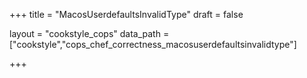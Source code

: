 +++
title = "MacosUserdefaultsInvalidType"
draft = false

layout = "cookstyle_cops"
data_path = ["cookstyle","cops_chef_correctness_macosuserdefaultsinvalidtype"]

+++

<!-- The content of this page is automatically generated from the
cops_chef_correctness_macosuserdefaultsinvalidtype.yml file in github.com/chef/cookstyle/blob/master/docs-chef-io/data/cookstyle/. -->

